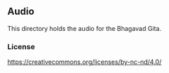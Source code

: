 ## Audio

This directory holds the audio for the Bhagavad Gita. 

### License

https://creativecommons.org/licenses/by-nc-nd/4.0/
